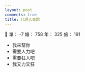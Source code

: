 ```yaml
---
layout: post
comments: true
title: 代理人百說
---
```


:girl: 單： -7 婚： 758 年： 325 旅： 191

- 我來幫你
- 需要人力吧
- 需要狂人吧
- 我又力又狂

